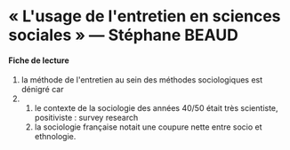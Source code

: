 # « L'usage de l'entretien en sciences sociales » — Stéphane BEAUD

#### 

#### Fiche de lecture

1. la méthode de l'entretien au sein des méthodes sociologiques est dénigré car
2. 1. le contexte de la sociologie des années 40/50 était très scientiste, positiviste : survey research
   2. la sociologie française notait une coupure nette entre socio et ethnologie.



